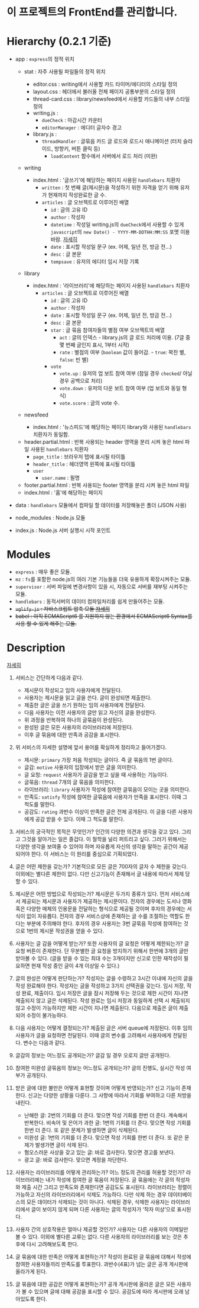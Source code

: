 # 이 프로젝트의 FrontEnd를 관리합니다.

# Hierarchy (0.2.1 기준)

- app : `express`의 정적 위치
    - stat : 자주 사용될 파일들의 정적 위치
        * editor.css : writing에서 사용할 카드 타이머/에디터의 스타일 정의
        * layout.css : 헤더에서 불러올 전체 페이지 공통부분의 스타일 정의
        * thread-card.css : library/newsfeed에서 사용할 카드들의 내부 스타일 정의
        * writing.js :
            + `dueCheck` : 마감시간 카운터
            + `editorManager` : 에디터 글자수 경고
        * library.js :
            + `threadHandler` : 글묶음 카드 글 로드와 로드시 애니메이션 (터치 슬라이드, 방향키, 버튼 클릭 등)
                - `loadContent` 함수에서 서버에서 로드 처리 (미완)
                
        
    - writing
        * index.html : '글쓰기'에 해당하는 페이지
            사용된 `handlebars` 치환자
            + `written` : 첫 번째 글(제시문)을 작성하기 위한 자격을 얻기 위해 유저가 현재까지 작성완료한 글 수.
            + `articles` : 글 오브젝트로 이루어진 배열
                + `id` : 글의 고유 ID
                + `author` : 작성자
                + `datetime` : 작성일 writing.js의 `dueCheck`에서 사용할 수 있게 `javascript`의 `new Date() - YYYY-MM-DDTHH:MM:SS` 포멧 이용 바람. [자세히](https://www.w3schools.com/tags/att_time_datetime.asp)
                + `date` : 표시할 작성일 문구 (ex. 어제, 일년 전, 방금 전...)
                + `desc` : 글 본문
                + `tempsave` : 유저의 에디터 임시 저장 기록


    - library
        * index.html : '라이브러리'에 해당하는 페이지
            사용된 `handlebars` 치환자
            + `articles` : 글 오브젝트로 이루어진 배열
                + `id` : 글의 고유 ID
                + `author` : 작성자
                + `date` : 표시할 작성일 문구 (ex. 어제, 일년 전, 방금 전...)
                + `desc` : 글 본문
                + `star` : 글 묶음 참여자들의 별점 여부 오브젝트의 배열
                    + `act` : 글의 인덱스 - library.js의 글 로드 처리에 이용. (7글 중 몇 번째 글인지 표시, 1부터 시작)
                    + `rate` : 별점의 여부 (`boolean` 값이 들어감. - `true`: 꽉찬 별, `false`: 빈 별)
                + `vote`
                    + `vote.up` : 유저의 업 보트 참여 여부 (참일 경우 `checked`/ 아닐 경우 공백으로 처리)
                    + `vote.down` : 유저의 다운 보트 참여 여부 (업 보트와 동일 형식)
                    + `vote.score` : 글의 vote 수.


    - newsfeed
        * index.html : '뉴스피드'에 해당하는 페이지
            library와 사용된 `handlebars` 치환자가 동일함.


    * header.partial.html : 반복 사용되는 header 영역을 분리 시켜 놓은 html 파일
        사용된 `handlebars` 치환자
        + `page_title` : 브라우저 탭에 표시될 타이틀
        + `header_title` : 헤더영역 왼쪽에 표시될 타이틀
        + `user`
            + `user.name` : 필명
    * footer.partial.html : 반복 사용되는 footer 영역을 분리 시켜 놓은 html 파일
    * index.html : '홈'에 해당하는 페이지
- data : `handlebars` 모듈에서 컴파일 할 데이터를 저장해놓은 폴더 (JSON 사용)
- node_modules : Node.js 모듈
* index.js : Node.js 서버 실행시 시작 포인트

# Modules

- `express` : 매우 좋은 모듈.
- `mz` : `fs`를 포함한 node.js의 여러 기본 기능들을 더욱 유용하게 확장시켜주는 모듈.
- `supervisor` : 서버 파일에 변경사항이 있을 시, 자동으로 서버를 재부팅 시켜주는 모듈.
- `handlebars` : 동적서버의 데이터 컴파일처리를 쉽게 만들어주는 모듈.
- ~~`uglify-js` : 자바스크립트 압축 모듈 [자세히](https://github.com/mishoo/UglifyJS2)~~
- ~~babel : 아직 ECMAScript6 를 지원하지 않는 환경에서 ECMAScript6 Syntax를 사용 할 수 있게 해주는 모듈.~~

# Description
[자세히](https://github.com/Writing-Service/Design-Documents)

1. 서비스는 간단하게 다음과 같다.
    - 제시문이 작성되고 임의 사용자에게 전달된다.
    - 사용자는 제시문을 읽고 글을 쓴다. 글이 완성되면 제출한다.
    - 제출한 글은 글을 쓰기 원하는 임의 사용자에게 전달된다.
    - 다음 사용자는 이전 사용자의 글만 읽고 자신의 글을 완성한다.
    - 위 과정을 반복하여 하나의 글묶음이 완성된다.
    - 완성된 글은 모든 사용자의 라이브러리에 저장된다.
    - 이후 글 묶음에 대한 만족과 공감을 표시한다.

2. 위 서비스의 자세한 설명에 앞서 용어를 확실하게 정리하고 들어가겠다.
    - 제시문: `primary` 가장 처음 작성되는 글이다. 즉 글 묶음의 1번 글이다.
    - 글감: `motive` 사용자의 입장에서 받은 글을 의미한다.
    - 글 요청: `request` 사용자가 글감을 받고 싶을 때 사용하는 기능이다.
    - 글묶음: `thread` 7개의 글 묶음을 의미한다.
    - 라이브러리: `library` 사용자가 작성에 참여한 글묶음이 모이는 곳을 의미한다.
    - 만족도: `satisfy` 작성에 참여한 글묶음에 사용자가 만족을 표시한다. 이때 그 척도를 말한다.
    - 공감도: `rating` 과반수 이상이 만족한 글은 전체 공개된다. 이 글을 다른 사용자에게 공감 받을 수 있다. 이때 그 척도를 말한다.
  
3. 서비스의 궁극적인 목적은 무엇인가?
인간의 다양한 의견과 생각을 갖고 있다. 그리고 그것을 알아가는 일은 즐겁다. 이 철학을 널리 퍼트리고 싶다. 그러기 위해서는 다양한 생각을 보여줄 수 있어야 하며 자유롭게 자신의 생각을 말하는 공간이 제공되어야 한다. 이 서비스는 이 원리를 중심으로 기획되었다.

4. 글은 어떤 제한을 갖는가?
기본적으로 모든 글은 700자의 글자 수 제한을 갖는다. 이외에는 별다른 제한이 없다. 다만 신고기능이 존재해서 글 내용에 따라서 제제 당할 수 있다.

5. 제시문은 어떤 방법으로 작성되는가?
제시문은 두가지 종류가 있다. 먼저 서비스에서 제공되는 제시문과 사용자가 제공하는 제시문이다. 전자의 경우에는 도서나 영화 혹은 다양한 매체의 인용문을 전달하는 형식으로 제공될 것이며 후자의 경우에는 서식이 없이 자유롭다. 전자의 경우 서비스상에 존재하는 글 수를 조절하는 역할도 한다는 부분에 주의해야 한다. 후자의 경우 사용자는 3번 글묶음 작성에 참여하는 것으로 1번의 제시문 작성권을 얻을 수 있다.

6. 사용자는 글 감을 어떻게 받는가? 또한 사용자의 글 요청은 어떻게 제한되는가?
글 요청 버튼이 존재한다. 단 무분별한 글 요청을 방지하기 위해서 한번에 3개의 글만 받아볼 수 있다. (글을 받을 수 있는 최대 수는 3개이지만 신고로 인한 재작성이 필요하면 현재 작성 중인 글이 4개 이상일 수 있다.)

7. 글의 완성은 어떻게 판단하는가?
작성자는 글을 수령하고 3시간 이내에 자신의 글을 작성 완료해야 한다. 작성자는 글을 작성하고 3가지 선택권을 갖는다. 임시 저장, 작성 완료, 제출이다. 임시 저장은 글을 잠시 저장해 두는 것으로 제한 시간이 지나면 제출되지 않고 글은 삭제된다. 작성 완료는 임시 저장과 동일하게 선택 시 제출되지 않고 수정이 가능하지만 제한 시간이 지나면 제출된다. 다음으로 제출은 글이 제출되어 수정이 불가능하다.

8. 다음 사용자는 어떻게 결정되는가?
제출된 글은 서버 queue에 저장된다. 이후 임의 사용자가 글을 요청하면 전달된다. 이때 글의 변수를 고려해서 사용자에게 전달된다. 변수는 다음과 같다.

9. 글감의 정보는 어느정도 공개되는가?
글감 일 경우 오로지 글만 공개된다.

10. 참여한 미완성 글묶음의 정보는 어느정도 공개되는가?
글의 진행도, 실시간 작성 여부가 공개된다.

11. 받은 글에 대한 불만은 어떻게 표현할 것이며 어떻게 반영되는가?
신고 기능이 존재한다. 신고는 다양한 상황을 다룬다. 그 사항에 따라서 기회를 부여하고 다른 처방을 내린다.
    - 난해한 글: 2번의 기회를 더 준다. 맞으면 작성 기회를 한번 더 준다. 계속해서 반복한다.
    비속어 및 은어가 과한 글: 1번의 기회를 더 준다. 맞으면 작성 기회를 한번 더 준다. 또 같은 문제가 발생하면 글이 삭제된다.  
    - 미완성 글: 1번의 기회를 더 준다. 맞으면 작성 기회를 한번 더 준다. 또 같은 문제가 발생가면 글이 삭제 된다.
    - 혐오스러운 사상을 갖고 있는 글: 바로 검사한다. 맞으면 경고를 보낸다.
    - 광고 글: 바로 검사한다. 맞으면 계정을 차단한다.

12. 사용자는 라이브러리를 어떻게 관리하는가? 어느 정도의 관리를 허용할 것인가?
라이브러리에는 내가 작성에 참여한 글 묶음이 저장된다. 글 묶음에는 각 글의 작성자와 제출 시간 그리고 만족도와 존재한다면 공감도도 표시된다. 라이브러리는 정렬이 가능하고 자신의 라이브러리에서 삭제도 가능하다. 다만 삭제 하는 경우 데이터베이스의 모든 데이터가 삭제되는 것이 아니다. 삭제된 경우, 삭제한 사용자는 라이브러리에서 글이 보이지 않게 되며 다른 사용자는 글의 작성자가 ‘작자 미상’으로 표시된다.

13. 사용자 간의 상호작용은 얼마나 제공할 것인가?
사용자는 다른 사용자의 이메일만 볼 수 있다. 이외에 별다른 교류는 없다. 다른 사용자의 라이브러리를 보는 것은 추후에 다시 고려해보도록 한다.

14. 글 묶음에 대한 만족은 어떻게 표현하는가?
작성이 완료된 글 묶음에 대해서 작성에 참여한 사용자들끼리 만족도를 투표한다. 과반수(4표)가 넘는 글은 공개 게시판에 올라가게 된다.

15. 글 묶음에 대한 공감은 어떻게 표현하는가?
공개 게시판에 올라온 글은 모든 사용자가 볼 수 있으며 글에 대해 공감을 표시할 수 있다. 공감도에 따라 게시판에 오래 남아있도록 한다.
